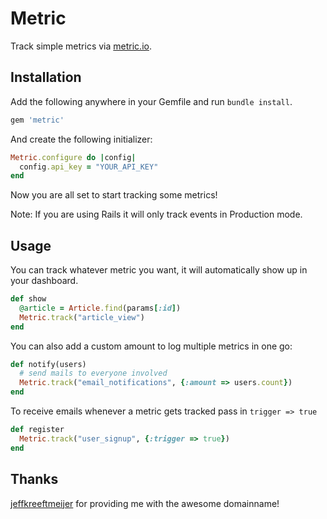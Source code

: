 # Metric

Track simple metrics via [metric.io](metric.io).

## Installation

Add the following anywhere in your Gemfile and run `bundle install`.

``` ruby
gem 'metric'
```

And create the following initializer:

``` ruby
Metric.configure do |config|
  config.api_key = "YOUR_API_KEY"
end
```

Now you are all set to start tracking some metrics!

Note: If you are using Rails it will only track events in Production mode.

## Usage

You can track whatever metric you want, it will automatically show up in your
dashboard.

``` ruby
def show
  @article = Article.find(params[:id])
  Metric.track("article_view")
end
```

You can also add a custom amount to log multiple metrics in one go:

``` ruby
def notify(users)
  # send mails to everyone involved
  Metric.track("email_notifications", {:amount => users.count})
end
```

To receive emails whenever a metric gets tracked pass in `trigger => true`

``` ruby
def register
  Metric.track("user_signup", {:trigger => true})
end
```

## Thanks

[jeffkreeftmeijer](https://github.com/jeffkreeftmeijer) for providing me with the awesome domainname!
